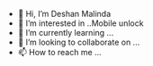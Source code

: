 - 👋 Hi, I’m Deshan Malinda
- 👀 I’m interested in ..Mobile unlock 
- 🌱 I’m currently learning ...
- 💞️ I’m looking to collaborate on ...
- 📫 How to reach me ...

<!---
dmdias1993/dmdias1993 is a ✨ special ✨ repository because its `README.md` (this file) appears on your GitHub profile.
You can click the Preview link to take a look at your changes.
--->
